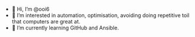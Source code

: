 - 👋 Hi, I’m @ooi6
- 👀 I’m interested in automation, optimisation, avoiding doing repetitive toil that computers are great at.
- 🌱 I’m currently learning GitHub and Ansible. 

<!---
ooi6/ooi6 is a ✨ special ✨ repository because its `README.md` (this file) appears on your GitHub profile.
You can click the Preview link to take a look at your changes.
--->
